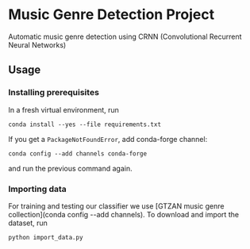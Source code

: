 # Music Genre Detection Project

Automatic music genre detection using CRNN (Convolutional Recurrent Neural Networks)

## Usage

### Installing prerequisites

In a fresh virtual environment, run
```shell
conda install --yes --file requirements.txt
```
If you get a `PackageNotFoundError`, add conda-forge channel:
```shell
conda config --add channels conda-forge
```
and run the previous command again.

### Importing data

For training and testing our classifier we use [GTZAN music genre collection](conda config --add channels). 
To download and import the dataset, run
```shell
python import_data.py
```